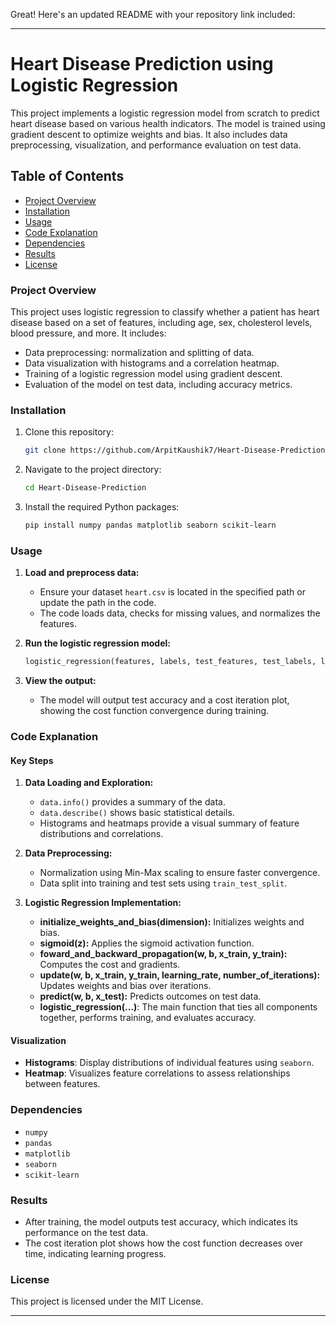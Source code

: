Great! Here's an updated README with your repository link included:

---

# Heart Disease Prediction using Logistic Regression

This project implements a logistic regression model from scratch to predict heart disease based on various health indicators. The model is trained using gradient descent to optimize weights and bias. It also includes data preprocessing, visualization, and performance evaluation on test data.

## Table of Contents

- [Project Overview](#project-overview)
- [Installation](#installation)
- [Usage](#usage)
- [Code Explanation](#code-explanation)
- [Dependencies](#dependencies)
- [Results](#results)
- [License](#license)

### Project Overview

This project uses logistic regression to classify whether a patient has heart disease based on a set of features, including age, sex, cholesterol levels, blood pressure, and more. It includes:
- Data preprocessing: normalization and splitting of data.
- Data visualization with histograms and a correlation heatmap.
- Training of a logistic regression model using gradient descent.
- Evaluation of the model on test data, including accuracy metrics.

### Installation

1. Clone this repository:
   ```bash
   git clone https://github.com/ArpitKaushik7/Heart-Disease-Prediction.git
   ```
2. Navigate to the project directory:
   ```bash
   cd Heart-Disease-Prediction
   ```
3. Install the required Python packages:
   ```bash
   pip install numpy pandas matplotlib seaborn scikit-learn
   ```

### Usage

1. **Load and preprocess data:**
   - Ensure your dataset `heart.csv` is located in the specified path or update the path in the code.
   - The code loads data, checks for missing values, and normalizes the features.

2. **Run the logistic regression model:**
   ```python
   logistic_regression(features, labels, test_features, test_labels, learning_rate=1.5, num_iterations=300)
   ```
3. **View the output:**
   - The model will output test accuracy and a cost iteration plot, showing the cost function convergence during training.

### Code Explanation

#### Key Steps

1. **Data Loading and Exploration:**
   - `data.info()` provides a summary of the data.
   - `data.describe()` shows basic statistical details.
   - Histograms and heatmaps provide a visual summary of feature distributions and correlations.

2. **Data Preprocessing:**
   - Normalization using Min-Max scaling to ensure faster convergence.
   - Data split into training and test sets using `train_test_split`.

3. **Logistic Regression Implementation:**
   - **initialize_weights_and_bias(dimension):** Initializes weights and bias.
   - **sigmoid(z):** Applies the sigmoid activation function.
   - **foward_and_backward_propagation(w, b, x_train, y_train):** Computes the cost and gradients.
   - **update(w, b, x_train, y_train, learning_rate, number_of_iterations):** Updates weights and bias over iterations.
   - **predict(w, b, x_test):** Predicts outcomes on test data.
   - **logistic_regression(...)**: The main function that ties all components together, performs training, and evaluates accuracy.

#### Visualization

- **Histograms**: Display distributions of individual features using `seaborn`.
- **Heatmap**: Visualizes feature correlations to assess relationships between features.

### Dependencies

- `numpy`
- `pandas`
- `matplotlib`
- `seaborn`
- `scikit-learn`

### Results

- After training, the model outputs test accuracy, which indicates its performance on the test data.
- The cost iteration plot shows how the cost function decreases over time, indicating learning progress.

### License

This project is licensed under the MIT License. 

---
